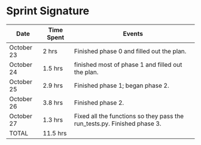 # Sprint Signature

| Date        | Time Spent | Events
|-------------|------------|--------------------
| October 23  | 2 hrs      | Finished phase 0 and filled out the plan. 
| October 24  | 1.5 hrs    | finished most of phase 1 and filled out the plan. 
| October 25  | 2.9 hrs    | Finished phase 1; began phase 2.
| October 26  | 3.8 hrs    | Finished phase 2.
| October 27  | 1.3 hrs    | Fixed all the functions so they pass the run_tests.py. Finished phase 3.
| TOTAL       | 11.5 hrs   | 
